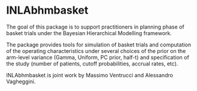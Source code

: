 # INLAbhmbasket

The goal of this package is to support practitioners in planning phase of basket trials under the Bayesian Hierarchical Modelling framework. 

The package provides tools for simulation of basket trials and computation of the operating characteristics under several choices of the prior on the arm-level variance (Gamma, Uniform, PC prior, half-t) and specification of the study (number of patients, cutoff probabilities, accrual rates, etc). 

INLAbhmbasket is joint work by Massimo Ventrucci and Alessandro Vagheggini.
